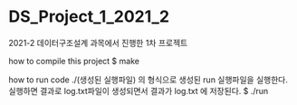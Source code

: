 # DS_Project_1_2021_2
2021-2 데이터구조설계 과목에서 진행한 1차 프로젝트

how to compile this project
$ make

how to run code
./(생성된 실행파일) 의 형식으로 생성된 run 실행파일을 실행한다.
실행하면 결과로 log.txt파일이 생성되면서 결과가 log.txt 에 저장된다.
$ ./run
